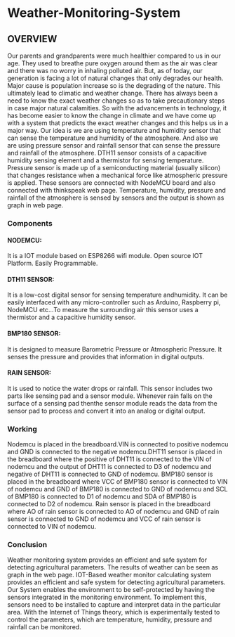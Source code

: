 # Weather-Monitoring-System

## OVERVIEW
Our parents and grandparents were much healthier compared to us in our age. They used to breathe pure oxygen around them as the air was clear and there was no worry in inhaling polluted air. But, as of today, our generation is facing a lot of natural changes that only degrades our health. Major cause is population increase so is the degrading of the nature. This ultimately lead to climatic and weather change. There has always been a need to know the exact weather changes so as to take precautionary steps in case major natural calamities. So with the advancements in technology, it has become easier to know the change in climate and we have come up with a system that predicts the exact weather changes and this helps us in a major way. Our idea is we are using temperature and humidity sensor that can sense the temperature and humidity of the atmosphere. And also we are using pressure sensor and rainfall sensor that can sense the pressure and rainfall of the atmosphere. DTH11 sensor consists of a capacitive humidity sensing element and a thermistor for sensing temperature. Pressure sensor is made up of a semiconducting material (usually silicon) that changes resistance when a mechanical force like atmospheric pressure is applied. These sensors are connected with NodeMCU board and also connected with thinkspeak web page. Temperature, humidity, pressure and rainfall of the atmosphere is sensed by sensors and the output is shown as graph in web page.

### Components
#### NODEMCU:
It is a IOT module based on ESP8266 wifi module. Open source IOT Platform. Easily Programmable.
#### DTH11 SENSOR:
It is a low-cost digital sensor for sensing temperature andhumidity. It can be easily interfaced with any micro-controller such as Arduino, Raspberry pi, NodeMCU etc...To measure the surrounding air this sensor uses a thermistor and a capacitive humidity sensor.
#### BMP180 SENSOR:
It is designed to measure Barometric Pressure or Atmospheric Pressure. It senses the pressure and provides that information in digital outputs.
#### RAIN SENSOR:
It is used to notice the water drops or rainfall. This sensor includes two parts like sensing pad and a sensor module. Whenever rain falls on the surface of a sensing pad thenthe sensor module reads the data from the sensor pad to process and convert it into an analog or digital output.

### Working
Nodemcu is placed in the breadboard.VIN is connected to positive nodemcu and GND is connected to the negative nodemcu.DHT11 sensor is placed in the breadboard where the positive of DHT11 is connected to the VIN of nodemcu and the output of DHT11 is connected to D3 of nodemcu and negative of DHT11 is connected to GND of nodemcu. BMP180 sensor is placed in the breadboard where VCC of BMP180 sensor is connected to VIN of nodemcu and GND of BMP180 is connected to GND of nodemcu and SCL of BMP180 is connected to D1 of nodemcu and SDA of BMP180 is connected to D2 of nodemcu. Rain sensor is placed in the breadboard where AO of rain sensor is connected to AO of nodemcu and GND of rain sensor is connected to GND of nodemcu and VCC of rain sensor is connected to VIN of nodemcu.

### Conclusion
Weather monitoring system provides an efficient and safe system for detecting agricultural parameters. The results of weather can be seen as graph in the web page. IOT-Based weather monitor calculating system provides an efficient and safe system for detecting agricultural parameters. Our System enables the environment to be self-protected by having the sensors integrated in the monitoring environment. To implement this, sensors need to be installed to capture and interpret data in the particular area. With the Internet of Things theory, which is experimentally tested to control the parameters, which are temperature, humidity, pressure and rainfall can be monitored.
